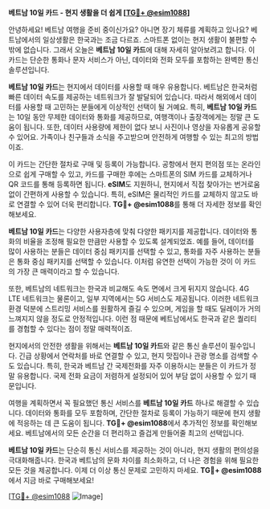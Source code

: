 **베트남 10일 카드 - 현지 생활을 더 쉽게 [[TG💪+ @esim1088](https://t.me/s/esim1088)]**

안녕하세요! 베트남 여행을 준비 중이신가요? 아니면 장기 체류를 계획하고 있나요? 베트남에서의 일상생활은 한국과는 조금 다르죠. 스마트폰 없이는 현지 생활이 불편할 수밖에 없습니다. 그래서 오늘은 **베트남 10일 카드**에 대해 자세히 알아보려고 합니다. 이 카드는 단순한 통화나 문자 서비스가 아닌, 데이터와 전화 모두를 포함하는 완벽한 통신 솔루션입니다.

**베트남 10일 카드**는 현지에서 데이터를 사용할 때 매우 유용합니다. 베트남은 한국처럼 빠른 데이터 속도를 제공하는 네트워크가 잘 발달되어 있습니다. 따라서 해외에서 데이터를 사용할 때 고민하는 분들에게 이상적인 선택이 될 거예요. 특히, **베트남 10일 카드**는 10일 동안 무제한 데이터와 통화를 제공하므로, 여행객이나 출장객에게는 정말 큰 도움이 됩니다. 또한, 데이터 사용량에 제한이 없다 보니 사진이나 영상을 자유롭게 공유할 수 있어요. 가족이나 친구들과 소식을 주고받으며 안전하게 여행할 수 있는 최고의 방법이죠.

이 카드는 간단한 절차로 구매 및 등록이 가능합니다. 공항에서 현지 편의점 또는 온라인으로 쉽게 구매할 수 있고, 카드를 구매한 후에는 스마트폰의 SIM 카드를 교체하거나 QR 코드를 통해 등록하면 됩니다. **eSIM**도 지원하니, 현지에서 직접 찾아가는 번거로움 없이 간편하게 사용할 수 있습니다. 특히, eSIM은 물리적인 카드를 교체하지 않고도 바로 연결할 수 있어 더욱 편리합니다. **TG💪+ @esim1088**를 통해 더 자세한 정보를 확인해보세요.

**베트남 10일 카드**는 다양한 사용자층에 맞춰 다양한 패키지를 제공합니다. 데이터와 통화의 비율을 조정해 필요한 만큼만 사용할 수 있도록 설계되었죠. 예를 들어, 데이터를 많이 사용하는 분들은 데이터 중심 패키지를 선택할 수 있고, 통화를 자주 사용하는 분들은 통화 중심 패키지를 선택할 수 있습니다. 이처럼 유연한 선택이 가능한 것이 이 카드의 가장 큰 매력이라고 할 수 있습니다.

또한, 베트남의 네트워크는 한국과 비교해도 속도 면에서 크게 뒤지지 않습니다. 4G LTE 네트워크는 물론이고, 일부 지역에서는 5G 서비스도 제공됩니다. 이러한 네트워크 환경 덕분에 스트리밍 서비스를 원활하게 즐길 수 있으며, 게임을 할 때도 딜레이가 거의 느껴지지 않을 정도로 안정적입니다. 이런 점 때문에 베트남에서도 한국과 같은 퀄리티를 경험할 수 있다는 점이 정말 매력적이죠.

현지에서의 안전한 생활을 위해서는 **베트남 10일 카드**와 같은 통신 솔루션이 필수입니다. 긴급 상황에서 연락처를 바로 연결할 수 있고, 현지 맛집이나 관광 명소를 검색할 수도 있습니다. 특히, 한국과 베트남 간 국제전화를 자주 이용하시는 분들은 이 카드가 정말 유용합니다. 국제 전화 요금이 저렴하게 설정되어 있어 부담 없이 사용할 수 있기 때문입니다.

여행을 계획하면서 꼭 필요했던 통신 서비스를 **베트남 10일 카드** 하나로 해결할 수 있습니다. 데이터와 통화를 모두 포함하며, 간단한 절차로 등록이 가능하기 때문에 현지 생활에 적응하는 데 큰 도움이 됩니다. **TG💪+ @esim1088**에서 추가적인 정보를 확인해보세요. 베트남에서의 모든 순간을 더 편리하고 즐겁게 만들어줄 최고의 선택입니다.

**베트남 10일 카드**는 단순히 통신 서비스를 제공하는 것이 아니라, 현지 생활의 편의성을 극대화해줍니다. 한국과 베트남의 문화 차이를 최소화하고, 더 나은 경험을 위해 필요한 모든 것을 제공합니다. 이제 더 이상 통신 문제로 고민하지 마세요. **TG💪+ @esim1088**에서 지금 바로 구매해보세요!

[[TG💪+ @esim1088](https://t.me/s/esim1088) ![Image](https://i.postimg.cc/Y0z9fWf4/image.png)]